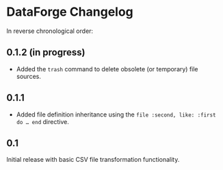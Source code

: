 # DataForge Changelog

In reverse chronological order:

## 0.1.2 (in progress)

* Added the `trash` command to delete obsolete (or temporary) file sources.

## 0.1.1

* Added file definition inheritance using the `file :second, like: :first do … end` directive.

## 0.1

Initial release with basic CSV file transformation functionality.
